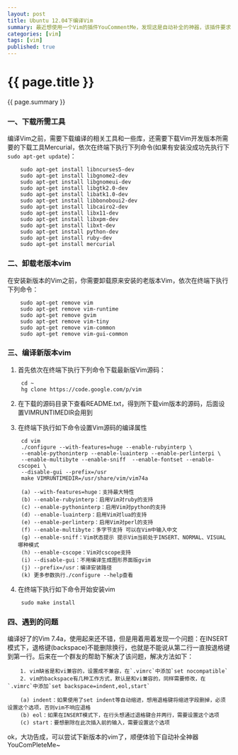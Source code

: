 ```yaml
---
layout: post
title: Ubuntu 12.04下编译Vim
summary: 最近想使用一个Vim的插件YouCommentMe，发现这是自动补全的神器，该插件要求Vim版本为7.3.548或者更高，但是Ubuntu 12.04上装的是7.3，所以不得不重新编译Vim，纠结的过程，记录一下编译过程，说不定以后还会用到。
categories: [vim]
tags: [vim]
published: true
---
```


# {{ page.title }}
{{ page.summary }}

### 一、下载所需工具 ###
编译Vim之前，需要下载编译的相关工具和一些库，还需要下载Vim开发版本所需要的下载工具Mercurial，依次在终端下执行下列命令(如果有安装没成功先执行下`sudo apt-get update`)：  

        sudo apt-get install libncurses5-dev  
        sudo apt-get install libgnome2-dev  
        sudo apt-get install libgnomeui-dev  
        sudo apt-get install libgtk2.0-dev  
        sudo apt-get install libatk1.0-dev  
        sudo apt-get install libbonoboui2-dev  
        sudo apt-get install libcairo2-dev  
        sudo apt-get install libx11-dev  
        sudo apt-get install libxpm-dev  
        sudo apt-get install libxt-dev  
        sudo apt-get install python-dev  
        sudo apt-get install ruby-dev  
        sudo apt-get install mercurial  

### 二、卸载老版本vim ###
在安装新版本的Vim之前，你需要卸载原来安装的老版本Vim，依次在终端下执行下列命令：  

        sudo apt-get remove vim  
        sudo apt-get remove vim-runtime  
        sudo apt-get remove gvim  
        sudo apt-get remove vim-tiny  
        sudo apt-get remove vim-common  
        sudo apt-get remove vim-gui-common  

### 三、编译新版本vim ###
1. 首先依次在终端下执行下列命令下载最新版Vim源码：  

        cd ~  
        hg clone https://code.google.com/p/vim  

2. 在下载的源码目录下查看README.txt，得到所下载vim版本的源码，后面设置VIMRUNTIMEDIR会用到  
3. 在终端下执行如下命令设置Vim源码的编译属性  

        cd vim  
        ./configure --with-features=huge --enable-rubyinterp \    
        --enable-pythoninterp --enable-luainterp --enable-perlinterpi \    
        --enable-multibyte --enable-sniff  --enable-fontset --enable-cscopei \    
        --disable-gui --prefix=/usr  
        make VIMRUNTIMEDIR=/usr/share/vim/vim74a  

        (a) --with-features=huge：支持最大特性  
        (b) --enable-rubyinterp：启用Vim对ruby的支持  
        (c) --enable-pythoninterp：启用Vim对python的支持  
        (d) --enable-luainterp：启用Vim对lua的支持  
        (e) --enable-perlinterp：启用Vim对perl的支持  
        (f) --enable-multibyte：多字节支持 可以在Vim中输入中文  
        (g) --enable-sniff：Vim状态提示 提示Vim当前处于INSERT、NORMAL、VISUAL哪种模式  
        (h) --enable-cscope：Vim对cscope支持  
        (i) --disable-gui：不用编译生成图形界面版gvim  
        (j) --prefix=/usr：编译安装路径  
        (k) 更多参数执行./configure --help查看  
4. 在终端下执行如下命令开始安装vim  

        sudo make install

### 四、遇到的问题 ####
编译好了的Vim 7.4a，使用起来还不错，但是用着用着发现一个问题：在INSERT模式下，退格键(backspace)不能删除换行，也就是不能说从第二行一直按退格键到第一行。后来在一个群友的帮助下解决了该问题，解决方法如下：  

        1. vim缺省是和vi兼容的，设置成不兼容，在`.vimrc`中添加`set nocompatible`  
        2. vim的backspace有几种工作方式，默认是和vi兼容的，同样需要修改，在`.vimrc`中添加`set backspace=indent,eol,start`  

        (a) indent：如果使用了set indent等自动缩进，想用退格键将缩进字段删掉，必须设置这个选项，否则vim不响应退格  
        (b) eol：如果在INSERT模式下，在行头想通过退格键合并两行，需要设置这个选项  
        (c) start：要想删除在此次插入前的输入，需要设置这个选项  

ok，大功告成，可以尝试下新版本的vim了，顺便体验下自动补全神器YouComPleteMe~
